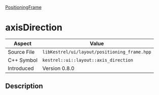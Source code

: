 [PositioningFrame](index.md)
# axisDirection
| Aspect | Value |
| --- | --- |
| Source File | `libKestrel/ui/layout/positioning_frame.hpp` |
| C++ Symbol | `kestrel::ui::layout::axis_direction` |
| Introduced | Version 0.8.0 |
## Description
